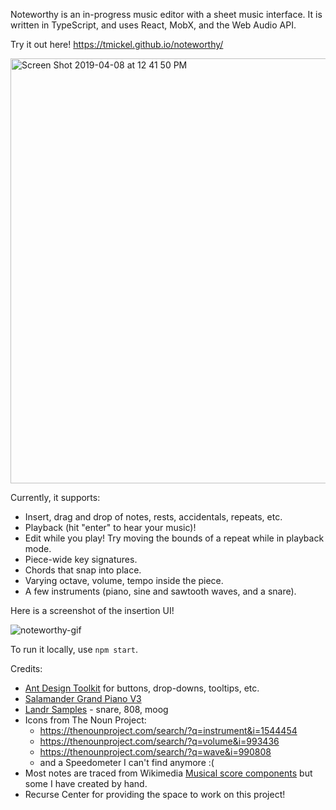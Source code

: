 Noteworthy is an in-progress music editor with a sheet music interface. It is written in TypeScript, and uses React, MobX, and the Web Audio API.

Try it out here! https://tmickel.github.io/noteworthy/

<img width="680" alt="Screen Shot 2019-04-08 at 12 41 50 PM" src="https://user-images.githubusercontent.com/120403/55741610-b3388580-59fb-11e9-925f-3ef375581760.png">

Currently, it supports:

- Insert, drag and drop of notes, rests, accidentals, repeats, etc.
- Playback (hit "enter" to hear your music)!
- Edit while you play! Try moving the bounds of a repeat while in playback mode.
- Piece-wide key signatures.
- Chords that snap into place.
- Varying octave, volume, tempo inside the piece.
- A few instruments (piano, sine and sawtooth waves, and a snare).

Here is a screenshot of the insertion UI!

![noteworthy-gif](https://user-images.githubusercontent.com/120403/55741338-065e0880-59fb-11e9-86c3-9ed73c1d000a.gif)

To run it locally, use `npm start`.

Credits:

- [Ant Design Toolkit](https://ant.design/) for buttons, drop-downs, tooltips, etc.
- [Salamander Grand Piano V3](https://archive.org/details/SalamanderGrandPianoV3)
- [Landr Samples](https://samples.landr.com/) - snare, 808, moog
- Icons from The Noun Project:
  - https://thenounproject.com/search/?q=instrument&i=1544454
  - https://thenounproject.com/search/?q=volume&i=993436
  - https://thenounproject.com/search/?q=wave&i=990808
  - and a Speedometer I can't find anymore :(
- Most notes are traced from Wikimedia [Musical score components](https://commons.wikimedia.org/wiki/Category:Musical_score_components) but some I have created by hand.
- Recurse Center for providing the space to work on this project!

